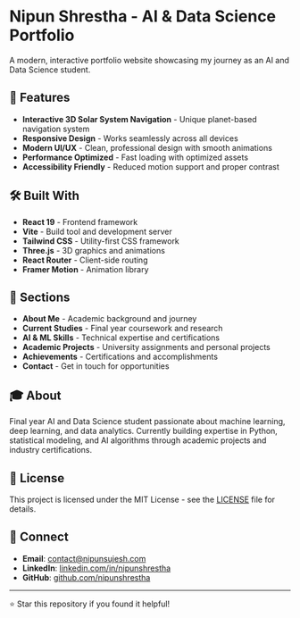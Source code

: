 # Nipun Shrestha - AI & Data Science Portfolio

A modern, interactive portfolio website showcasing my journey as an AI and Data Science student.

## 🚀 Features

- **Interactive 3D Solar System Navigation** - Unique planet-based navigation system
- **Responsive Design** - Works seamlessly across all devices
- **Modern UI/UX** - Clean, professional design with smooth animations
- **Performance Optimized** - Fast loading with optimized assets
- **Accessibility Friendly** - Reduced motion support and proper contrast

## 🛠️ Built With

- **React 19** - Frontend framework
- **Vite** - Build tool and development server
- **Tailwind CSS** - Utility-first CSS framework
- **Three.js** - 3D graphics and animations
- **React Router** - Client-side routing
- **Framer Motion** - Animation library

## 📱 Sections

- **About Me** - Academic background and journey
- **Current Studies** - Final year coursework and research
- **AI & ML Skills** - Technical expertise and certifications
- **Academic Projects** - University assignments and personal projects
- **Achievements** - Certifications and accomplishments
- **Contact** - Get in touch for opportunities

## 🎓 About

Final year AI and Data Science student passionate about machine learning, deep learning, and data analytics. Currently building expertise in Python, statistical modeling, and AI algorithms through academic projects and industry certifications.

## 📄 License

This project is licensed under the MIT License - see the [LICENSE](LICENSE) file for details.

## 🤝 Connect

- **Email**: contact@nipunsujesh.com
- **LinkedIn**: [linkedin.com/in/nipunshrestha](https://linkedin.com/in/nipunshrestha)
- **GitHub**: [github.com/nipunshrestha](https://github.com/nipunshrestha)

---

⭐ Star this repository if you found it helpful!